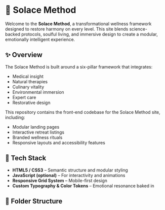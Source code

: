 # 🌿 Solace Method

Welcome to the **Solace Method**, a transformational wellness framework designed to restore harmony on every level. This site blends science-backed protocols, soulful living, and immersive design to create a modular, emotionally intelligent experience.

## ✨ Overview

The Solace Method is built around a six-pillar framework that integrates:
- Medical insight
- Natural therapies
- Culinary vitality
- Environmental immersion
- Expert care
- Restorative design

This repository contains the front-end codebase for the Solace Method site, including:
- Modular landing pages
- Interactive retreat listings
- Branded wellness rituals
- Responsive layouts and accessibility features

## 🧱 Tech Stack

- **HTML5 / CSS3** – Semantic structure and modular styling
- **JavaScript (optional)** – For interactivity and animations
- **Responsive Grid System** – Mobile-first design
- **Custom Typography & Color Tokens** – Emotional resonance baked in

## 📁 Folder Structure

